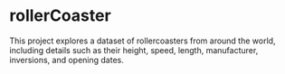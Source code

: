# rollerCoaster
This project explores a dataset of rollercoasters from around the world, including details such as their height, speed, length, manufacturer, inversions, and opening dates.
